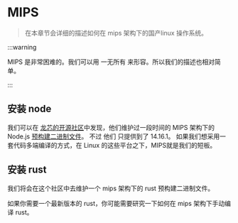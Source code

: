 # MIPS

> 在本章节会详细的描述如何在 mips 架构下的国产linux 操作系统。

:::warning

MIPS 是非常困难的。我们可以用 一无所有 来形容。所以我们的描述也相对简单。

:::

## 安装 node

我们可以在 [龙芯的开源社区](https://www.loongnix.cn/zh/)中发现，他们维护过一段时间的 MIPS 架构下的 Node.js [预构建二进制文件](http://ftp.loongnix.cn/os/loongnix/20/mips64el/pool/main/n/nodejs/)。
不过 他们 只提供到了 14.16.1。
如果我们想采用一套代码多端编译的方式，在 Linux 的这些平台之下，MIPS就是我们的短板。


## 安装 rust

我们将会在这个社区中去维护一个 mips 架构下的 rust 预构建二进制文件。

如果你需要一个最新版本的 rust，你可能需要研究一下如何在 mips 架构下手动编译 rust。

